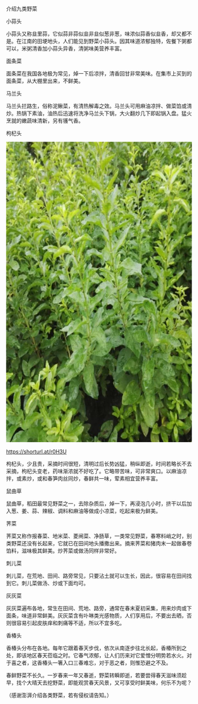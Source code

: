 介绍九类野菜


小蒜头

小蒜头又称韭里蒜，它似蒜非蒜似韭非韭似葱非葱，味浓似蒜香似韭香，却又都不是。在江南的田埂地头，人们能见到野菜小蒜头。因其味道浓郁独特，佐餐下粥都可以，米粥清香加小蒜头异香，清粥味美营养丰富。

面条菜

面条菜在我国各地极为常见，焯一下后凉拌，清香回甘非常美味。在集市上买到的面条菜，从大棚里出来，不鲜美。

马兰头

马兰头拦路生，俗称泥鳅菜，有清热解毒之效。马兰头可用麻油凉拌、做菜馅或清炒。热锅下素油，油热后迅速将洗净马兰头下锅，大火翻炒几下即起锅入盘。猛火烹就的嫩蔬味清新，另有镬气香。

枸杞头

![介绍九类野菜](https://github.com/ywangnccu/ywang/blob/main/images/WolfberryVegetable.jpg)

https://shorturl.at/r0H3U

枸杞头，少且贵，采摘时间很短，清明过后长势凶猛，稍纵即逝，时间若略长不去采摘，枸杞头变老，药味渐浓就不好吃了。它略带苦味，可非常爽口。以麻油凉拌，或素炒，或和春笋肉丝同炒，春鲜共一味，荤素相宜营养丰富。

鼠曲草

鼠曲草，稻田最常见野菜之一，去除杂质后，焯一下，再浸泡几小时，挤干以后加入葱、姜、蒜、辣椒、调料和麻油等做成小凉菜，吃起来极为鲜美。

荠菜

荠菜又称作报春菜、地米菜、菱闸菜、净肠草，一类常见野菜，春寒料峭之时，别类野菜还没有长起来，它就已在田间地头播撒出来。摘来荠菜和猪肉末一起做春卷馅料，滋味极其鲜美。炒荠菜或做汤同样非常好。

刺儿菜

刺儿菜，在荒地、田间、路旁常见，只要沾土就可以生长，因此，很容易在田间找到它。刺儿菜做汤、炒或下面均可。

灰灰菜

灰灰菜遍布各地，常生在田间、荒地、路旁，通常在春末夏初采集，用来炒肉或下面条，味道非常鲜美。灰灰菜含有卟啉类光感物质，人们享用后，不要出去晒，否则很容易引起皮肤痒和刺痛等不适，所以不宜多吃。

香椿头

香椿头分布在各地。每年它跟着春天步伐，依次从南逐步往北长起，香椿所到之处，即该地区春天莅临之时。它春气浓郁，让人们历来对它爱憎分明势若水火。对于喜之者，这香椿头一箸入口三春难忘，对于恶之者，则惟恐避之不及。

春鲜野菜不长久。一岁春来一年又春逝，野菜转瞬即逝，若要尝得春天滋味须趁早，找个大晴天去挖野菜，即能观赏春天风景，又可享受时鲜美味，何乐不为呢？
    

（感谢澎湃介绍各类野菜，若有侵权请告知。）
